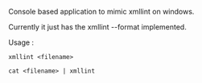 Console based application to mimic xmllint on windows.

Currently it just has the xmllint --format implemented.

Usage :
```
xmllint <filename>

cat <filename> | xmllint
```